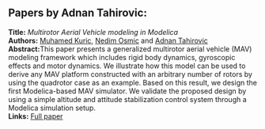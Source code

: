 <h2>Papers by Adnan Tahirovic:</h2>
<p>
<b>Title:</b> <i> Multirotor Aerial Vehicle modeling in Modelica </i> <br />
<b>Authors:</b> <a href="../authors/author_149.html">Muhamed Kuric</a>, <a href="../authors/author_208.html">Nedim Osmic</a> and <a href="../authors/author_263.html">Adnan Tahirovic</a><br />
<b>Abstract:</b>This paper presents a generalized multirotor aerial vehicle (MAV) modeling framework which includes rigid body dynamics, gyroscopic effects and motor dynamics. We illustrate how this model can be used to derive any MAV platform constructed with an arbitrary number of rotors by using the quadrotor case as an example. Based on this result, we design the first Modelica-based MAV simulator. We validate the proposed design by using a simple altitude and attitude stabilization control system through a Modelica simulation setup.<br />
<b>Links:</b> <a href="../submissions/ecp17132373_KuricOsmicTahirovic.pdf">Full paper</a></p>